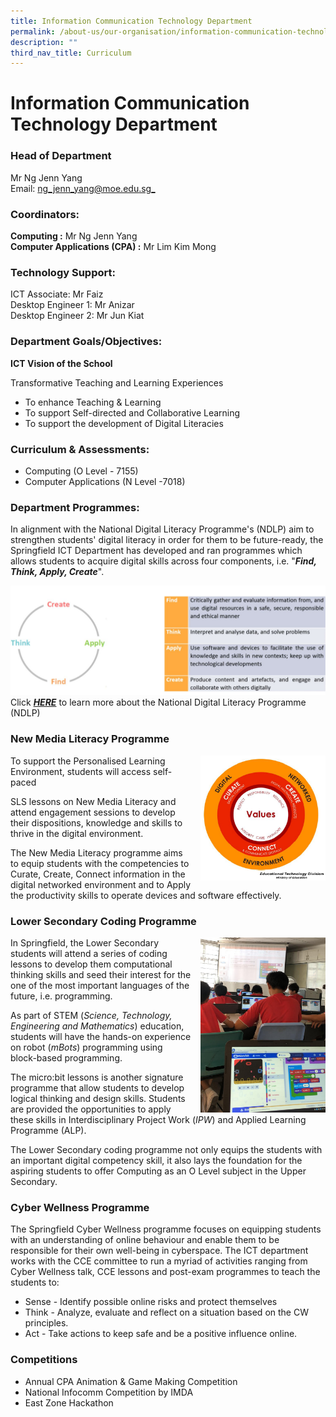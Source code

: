 ```yaml
---
title: Information Communication Technology Department
permalink: /about-us/our-organisation/information-communication-technology-department/
description: ""
third_nav_title: Curriculum
---
```

# **Information Communication Technology Department**

### Head of Department

Mr Ng Jenn Yang     
Email: [ng_jenn_yang@moe.edu.sg_](mailto:ng_jenn_yang@moe.edu.sg)


### Coordinators:  

**Computing :** Mr Ng Jenn Yang    
**Computer Applications (CPA) :** Mr Lim Kim Mong


### Technology Support:

ICT Associate: Mr Faiz
<br>Desktop Engineer 1:  Mr Anizar 
<br>Desktop Engineer 2: Mr Jun Kiat
  

### Department Goals/Objectives:

**ICT Vision of the School**

Transformative Teaching and Learning Experiences

- To enhance Teaching & Learning
- To support Self-directed and Collaborative Learning
- To support the development of Digital Literacies

### Curriculum & Assessments:

*   Computing (O Level - 7155)  
*   Computer Applications (N Level -7018)

### Department Programmes:

In alignment with the National Digital Literacy Programme's (NDLP) aim to strengthen students' digital literacy in order for them to be future-ready, the Springfield ICT Department has developed and ran programmes which allows students to acquire digital skills across four components, i.e. "**_Find, Think, Apply, Create_**".

![](/images/ICT.jpg)
Click [**_HERE_**](/programmes/ndlp) to learn more about the National Digital Literacy Programme (NDLP)

### New Media Literacy Programme

<img src="/images/ict4.png" style="width:200px;height:200px;margin-left:15px;" align = "right">

To support the Personalised Learning Environment, students will access self-paced 

SLS lessons on New Media Literacy and attend engagement sessions to develop their dispositions, knowledge and skills to thrive in the digital environment.

The New Media Literacy programme aims to equip students with the competencies to Curate, Create, Connect information in the digital networked environment and to Apply the productivity skills to operate devices and software effectively.

### Lower Secondary Coding Programme

<img src="/images/ict5.png" style="width:200px;height:280px;margin-left:15px;" align = "right">

In Springfield, the Lower Secondary students will attend a series of coding lessons to develop them computational thinking skills and seed their interest for the one of the most important languages of the future, i.e. programming.

As part of STEM (_Science, Technology, Engineering and Mathematics_) education, students will have the hands-on experience on robot (_mBots_) programming using block-based programming.

The micro:bit lessons is another signature programme that allow students to develop logical thinking and design skills. Students are provided the opportunities to apply these skills in Interdisciplinary Project Work (_IPW_) and Applied Learning Programme (ALP).

The Lower Secondary coding programme not only equips the students with an important digital competency skill, it also lays the foundation for the aspiring students to offer Computing as an O Level subject in the Upper Secondary.


### Cyber Wellness Programme

The Springfield Cyber Wellness programme focuses on equipping students with an understanding of online behaviour and enable them to be responsible for their own well-being in cyberspace. The ICT department works with the CCE committee to run a myriad of activities ranging from Cyber Wellness talk, CCE lessons and post-exam programmes to teach the students to:  
  

*   Sense - Identify possible online risks and protect themselves
*   Think - Analyze, evaluate and reflect on a situation based on the CW principles.
*   Act - Take actions to keep safe and be a positive influence online.

### Competitions

*   Annual CPA Animation & Game Making Competition
*   National Infocomm Competition by IMDA
*   East Zone Hackathon